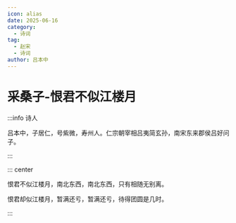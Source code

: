 ```yaml
---
icon: alias
date: 2025-06-16
category:
  - 诗词
tag:
  - 赵宋
  - 诗词
author: 吕本中
---
```


# 采桑子-恨君不似江楼月

<!-- more -->

:::info 诗人

吕本中，子居仁，号紫微，寿州人。仁宗朝宰相吕夷简玄孙，南宋东来郡侯吕好问子。

:::

::: center

恨君不似江楼月，南北东西，南北东西，只有相随无别离。

恨君却似江楼月，暂满还亏，暂满还亏，待得团圆是几时。

:::